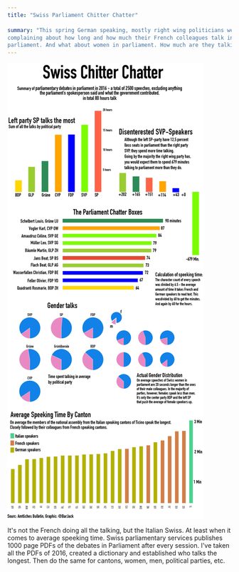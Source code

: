 ```yaml
---
title: "Swiss Parliament Chitter Chatter"

summary: "This spring German speaking, mostly right wing politicians were
complaining about how long and how much their French colleagues talk in
parliament. And what about women in parliament. How much are they talking?"
---
```


![Graph](GRAPHIC_Eng.png)

It's not the French doing all the talking, but the Italian Swiss. At least
when it comes to average speeking time. Swiss parliamentary services publishes
1000 page PDFs of the debates in Parliament after every session. I've taken
all the PDFs of 2016, created a dictionary and established who talks the longest. 
Then do the same for cantons, women, men, political parties, etc.
